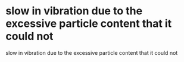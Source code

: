 # slow in vibration due to the excessive particle content that it could not

slow in vibration due to the excessive particle content that it could not